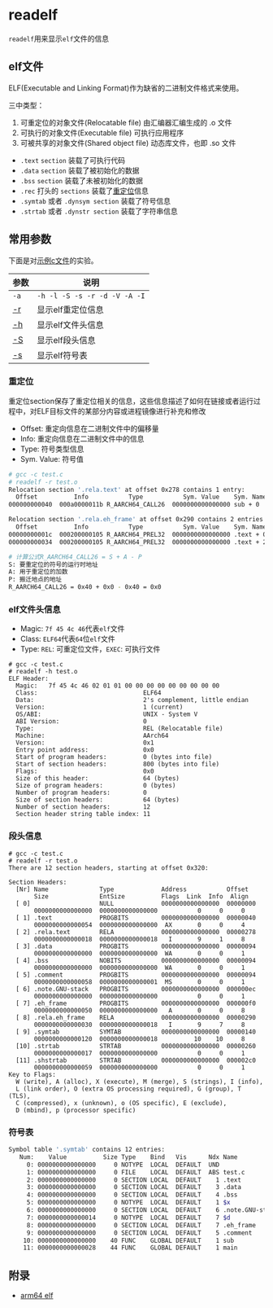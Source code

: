 # readelf
`readelf`用来显示`elf`文件的信息

## elf文件
ELF(Executable and Linking Format)作为缺省的二进制文件格式来使用。

三中类型：
1. 可重定位的对象文件(Relocatable file)
由汇编器汇编生成的 .o 文件
2. 可执行的对象文件(Executable file)
可执行应用程序
3. 可被共享的对象文件(Shared object file)
动态库文件，也即 .so 文件

* `.text` `section` 装载了可执行代码
* `.data` `section` 装载了被初始化的数据
* `.bss` `section` 装载了未被初始化的数据
* `.rec` 打头的 `sections` 装载了[重定位](#重定位)信息
* `.symtab` 或者 `.dynsym section` 装载了符号信息
* `.strtab` 或者 `.dynstr section` 装载了字符串信息

## 常用参数
下面是对[示例c文件](test.c)的实验。

| 参数                 | 说明                         |
| -------------------- | ---------------------------- |
| `-a`                 | `-h -l -S -s -r -d -V -A -I` |
| [-r](#重定位)        | 显示elf重定位信息            |
| [-h](#elf文件头信息) | 显示elf文件头信息            |
| [-S](#段头信息)      | 显示elf段头信息              |
| [-s](#符号表)        | 显示elf符号表                |

### 重定位
重定位section保存了重定位相关的信息，这些信息描述了如何在链接或者运行过程中，对ELF目标文件的某部分内容或进程镜像进行补充和修改

* Offset: 重定向信息在二进制文件中的偏移量
* Info: 重定向信息在二进制文件中的信息
* Type: 符号类型信息
* Sym. Value: 符号值

```bash
# gcc -c test.c
# readelf -r test.o
Relocation section '.rela.text' at offset 0x278 contains 1 entry:
  Offset          Info           Type           Sym. Value    Sym. Name + Addend
000000000040  000a0000011b R_AARCH64_CALL26  0000000000000000 sub + 0

Relocation section '.rela.eh_frame' at offset 0x290 contains 2 entries:
  Offset          Info           Type           Sym. Value    Sym. Name + Addend
00000000001c  000200000105 R_AARCH64_PREL32  0000000000000000 .text + 0
000000000034  000200000105 R_AARCH64_PREL32  0000000000000000 .text + 28

# 计算公式R_AARCH64_CALL26 = S + A - P
S: 要重定位的符号的运行时地址
A: 用于重定位的加数
P: 搬迁地点的地址
R_AARCH64_CALL26 = 0x40 + 0x0 - 0x40 = 0x0
```

### elf文件头信息
* Magic: `7f 45 4c 46`代表`elf`文件
* Class: `ELF64`代表`64`位`elf`文件
* Type: `REL`: 可重定位文件，`EXEC`: 可执行文件

```
# gcc -c test.c
# readelf -h test.o
ELF Header:
  Magic:   7f 45 4c 46 02 01 01 00 00 00 00 00 00 00 00 00 
  Class:                             ELF64
  Data:                              2's complement, little endian
  Version:                           1 (current)
  OS/ABI:                            UNIX - System V
  ABI Version:                       0
  Type:                              REL (Relocatable file)
  Machine:                           AArch64
  Version:                           0x1
  Entry point address:               0x0
  Start of program headers:          0 (bytes into file)
  Start of section headers:          800 (bytes into file)
  Flags:                             0x0
  Size of this header:               64 (bytes)
  Size of program headers:           0 (bytes)
  Number of program headers:         0
  Size of section headers:           64 (bytes)
  Number of section headers:         12
  Section header string table index: 11
```

### 段头信息

```
# gcc -c test.c
# readelf -r test.o
There are 12 section headers, starting at offset 0x320:

Section Headers:
  [Nr] Name              Type             Address           Offset
       Size              EntSize          Flags  Link  Info  Align
  [ 0]                   NULL             0000000000000000  00000000
       0000000000000000  0000000000000000           0     0     0
  [ 1] .text             PROGBITS         0000000000000000  00000040
       0000000000000054  0000000000000000  AX       0     0     4
  [ 2] .rela.text        RELA             0000000000000000  00000278
       0000000000000018  0000000000000018   I       9     1     8
  [ 3] .data             PROGBITS         0000000000000000  00000094
       0000000000000000  0000000000000000  WA       0     0     1
  [ 4] .bss              NOBITS           0000000000000000  00000094
       0000000000000000  0000000000000000  WA       0     0     1
  [ 5] .comment          PROGBITS         0000000000000000  00000094
       0000000000000058  0000000000000001  MS       0     0     1
  [ 6] .note.GNU-stack   PROGBITS         0000000000000000  000000ec
       0000000000000000  0000000000000000           0     0     1
  [ 7] .eh_frame         PROGBITS         0000000000000000  000000f0
       0000000000000050  0000000000000000   A       0     0     8
  [ 8] .rela.eh_frame    RELA             0000000000000000  00000290
       0000000000000030  0000000000000018   I       9     7     8
  [ 9] .symtab           SYMTAB           0000000000000000  00000140
       0000000000000120  0000000000000018          10    10     8
  [10] .strtab           STRTAB           0000000000000000  00000260
       0000000000000017  0000000000000000           0     0     1
  [11] .shstrtab         STRTAB           0000000000000000  000002c0
       0000000000000059  0000000000000000           0     0     1
Key to Flags:
  W (write), A (alloc), X (execute), M (merge), S (strings), I (info),
  L (link order), O (extra OS processing required), G (group), T (TLS),
  C (compressed), x (unknown), o (OS specific), E (exclude),
  D (mbind), p (processor specific)
```

### 符号表

```bash
Symbol table '.symtab' contains 12 entries:
   Num:    Value          Size Type    Bind   Vis      Ndx Name
     0: 0000000000000000     0 NOTYPE  LOCAL  DEFAULT  UND 
     1: 0000000000000000     0 FILE    LOCAL  DEFAULT  ABS test.c
     2: 0000000000000000     0 SECTION LOCAL  DEFAULT    1 .text
     3: 0000000000000000     0 SECTION LOCAL  DEFAULT    3 .data
     4: 0000000000000000     0 SECTION LOCAL  DEFAULT    4 .bss
     5: 0000000000000000     0 NOTYPE  LOCAL  DEFAULT    1 $x
     6: 0000000000000000     0 SECTION LOCAL  DEFAULT    6 .note.GNU-stack
     7: 0000000000000014     0 NOTYPE  LOCAL  DEFAULT    7 $d
     8: 0000000000000000     0 SECTION LOCAL  DEFAULT    7 .eh_frame
     9: 0000000000000000     0 SECTION LOCAL  DEFAULT    5 .comment
    10: 0000000000000000    40 FUNC    GLOBAL DEFAULT    1 sub
    11: 0000000000000028    44 FUNC    GLOBAL DEFAULT    1 main
```

## 附录
* [arm64 elf](https://docslib.org/doc/4448214/elf-for-the-arm-64-bit-architecture-aarch64#pfd)